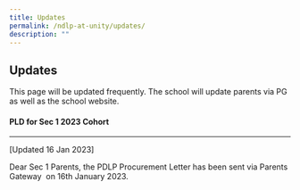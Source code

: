 ```yaml
---
title: Updates
permalink: /ndlp-at-unity/updates/
description: ""
---
```

## Updates 

This page will be updated frequently. The school will update parents via PG as well as the school website. 

#### PLD for Sec 1 2023 Cohort
-------------------------

\[Updated 16 Jan 2023\]  
  
Dear Sec 1 Parents, the PDLP Procurement Letter has been sent via Parents Gateway  on 16th January 2023.